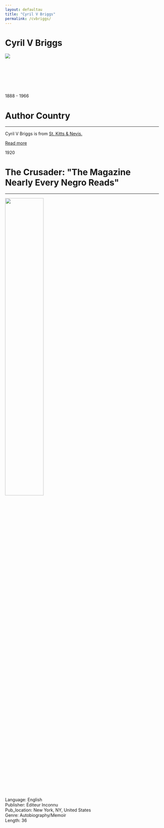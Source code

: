 ```yaml
---
layout: defaultau
title: "Cyril V Briggs"
permalink: /cvbriggs/
---
```

<!-- partial:index.partial.html -->
<div class="content">
    <h1>Cyril V Briggs</h1>
    <div class="quote">
        <div><img src="https://upload.wikimedia.org/wikipedia/en/a/aa/Briggs-Cyril.jpg" class="logo"></div>
    </div>
    <div class="timeline">
        <div style="padding-bottom:100px;"></div>
        <div class="block">
            <div class="date right"><p class="right"> 1888 - 1966 </p></div>
            <div class="dot"></div>
            <div class="left first">
            <div class="author_country">
                <h1>Author Country</h1><hr>
            <div class="aclocation"> <p>Cyril V Briggs is from <a href="{{ site.baseurl }}/41">St. Kitts & Nevis.</a></p></div>
              <div class="acreadmore">  <a href="https://en.wikipedia.org/wiki/Cyril_Briggs" target="_blank">Read more</a></div>
            </div>
            </div>
        </div>
        <div class="block">
            <div class="date left"><p class="left">1920</p></div>
            <div class="dot"></div>
            <div class="right hide">
                <h1>The Crusader: "The Magazine Nearly Every Negro Reads"</h1><hr>
                <p><img src="https://encrypted-tbn0.gstatic.com/images?q=tbn:ANd9GcRZVjjChf8sBUmsMIwfC4scdg7jCQg6la8Dr1ZVx6yL&s" height="50%" width = "50%"></p>
                <p>
                Language: English<br/>
                Publisher: Éditeur Inconnu<br/>
                Pub_location: New York, NY, United States<br/>
                Genre: Autobiography/Memoir<br/>
                Length: 36</p>
            </div>
        </div>
</div>
  <!-- partial -->
<script src='https://cdnjs.cloudflare.com/ajax/libs/jquery/3.1.1/jquery.min.js'></script><script  src="{{ site.baseurl }}/assets/js/authorscript.js"></script>
